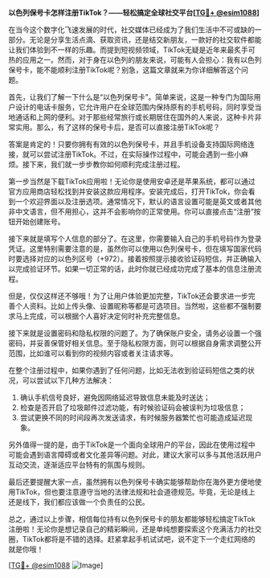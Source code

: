 **以色列保号卡怎样注册TikTok？——轻松搞定全球社交平台[[TG💪+ @esim1088](https://t.me/s/esim1088)]**

在当今这个数字化飞速发展的时代，社交媒体已经成为了我们生活中不可或缺的一部分。无论是分享生活点滴、获取资讯，还是结交新朋友，一款好的社交软件都能让我们体验到不一样的乐趣。而提到短视频领域，TikTok无疑是近年来最炙手可热的应用之一。然而，对于身在以色列的朋友来说，可能有人会担心：我有以色列保号卡，能不能顺利注册TikTok呢？别急，这篇文章就来为你详细解答这个问题。

首先，让我们了解一下什么是“以色列保号卡”。简单来说，这是一种专门为国际用户设计的电话卡服务，它允许用户在全球范围内保持原有的手机号码，同时享受当地通话和上网的便利。对于那些经常旅行或长期居住在国外的人来说，这种卡片非常实用。那么，有了这样的保号卡后，是否可以直接注册TikTok呢？

答案是肯定的！只要你拥有有效的以色列保号卡，并且手机设备支持国际网络连接，就可以尝试注册TikTok。不过，在实际操作过程中，可能会遇到一些小麻烦。接下来，我们就一步步教你如何顺利完成注册过程。

第一步当然是下载TikTok应用啦！无论你是使用安卓还是苹果系统，都可以通过官方应用商店轻松找到并安装这款应用程序。安装完成后，打开TikTok，你会看到一个欢迎界面以及注册选项。通常情况下，默认的语言设置可能是英文或者其他非中文语言，但不用担心，这并不会影响你的正常使用。你可以直接点击“注册”按钮开始创建账号。

接下来就是填写个人信息的部分了。在这里，你需要输入自己的手机号码作为登录凭证。这里特别需要注意的是，虽然你可以使用以色列保号卡，但在填写国家代码时要选择对应的以色列区号（+972）。接着按照提示接收验证码短信，并正确输入以完成验证环节。如果一切正常的话，此时你就已经成功完成了基本的信息注册流程。

但是，仅仅这样还不够哦！为了让用户体验更加完整，TikTok还会要求进一步完善个人资料。比如上传头像、设置昵称等都是可选项目。当然啦，这些都不强制要求马上完成，可以根据个人喜好决定何时补充完整信息。

接下来就是设置密码和隐私权限的问题了。为了确保账户安全，请务必设置一个强密码，并妥善保管好相关信息。至于隐私权限方面，则可以根据自身需求调整公开范围，比如谁可以看到你的视频内容或者关注请求等。

在整个注册过程中，如果你遇到了任何问题，比如无法收到验证码短信之类的状况，可以尝试以下几种方法解决：
1. 确认手机信号良好，避免因网络延迟导致信息未能及时送达；
2. 检查是否开启了垃圾邮件过滤功能，有时候验证码会被误判为垃圾信息；
3. 尝试更换不同的时间段再次发送请求，有时候服务器繁忙也可能造成延迟现象。

另外值得一提的是，由于TikTok是一个面向全球用户的平台，因此在使用过程中可能会遇到语言障碍或者文化差异等问题。对此，建议大家可以多与其他活跃用户互动交流，逐渐适应平台特有的氛围与规则。

最后还要提醒大家一点，虽然拥有以色列保号卡确实能够帮助你在海外更方便地使用TikTok，但也要注意遵守当地的法律法规和社会道德规范。毕竟，无论是线上还是线下，我们都应该做一个负责任的公民。

总之，通过以上步骤，相信每位持有以色列保号卡的朋友都能够轻松搞定TikTok注册啦！无论你是想记录自己的精彩瞬间，还是单纯想要探索这个充满活力的社交圈，TikTok都将是不错的选择。赶紧拿起手机试试吧，说不定下一个走红网络的就是你哦！

[[TG💪+ @esim1088](https://t.me/s/esim1088) ![Image](https://i.postimg.cc/4NQfJmqS/Snipaste-2025-05-13-00-14-12.png)]
